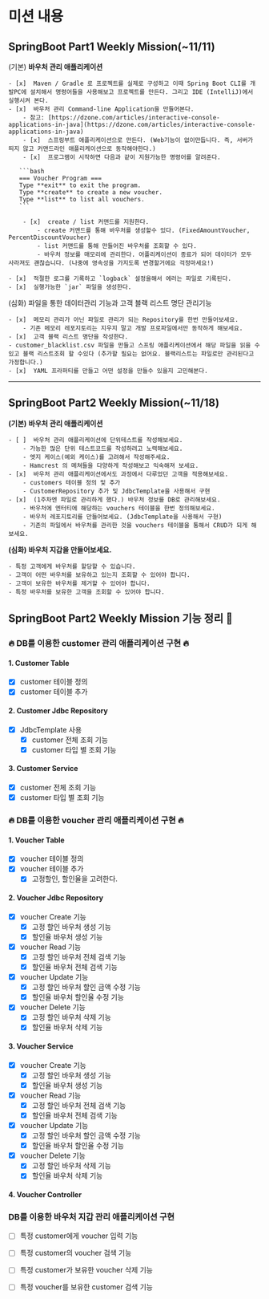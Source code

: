 # 미션 내용

## SpringBoot Part1 Weekly Mission(~11/11)

  (기본) **바우처 관리 애플리케이션**

    - [x]  Maven / Gradle 로 프로젝트를 실제로 구성하고 이때 Spring Boot CLI를 개발PC에 설치해서 명령어들을 사용해보고 프로젝트를 만든다. 그리고 IDE (IntelliJ)에서 실행시켜 본다.
    - [x]  바우처 관리 Command-line Application을 만들어본다.
        - 참고: [https://dzone.com/articles/interactive-console-applications-in-java](https://dzone.com/articles/interactive-console-applications-in-java)
        - [x]  스프링부트 애플리케이션으로 만든다. (Web기능이 없이만듭니다. 즉, 서버가 띄지 않고 커맨드라인 애플리케이션으로 동작해야한다.)
        - [x]  프로그램이 시작하면 다음과 같이 지원가능한 명령어를 알려준다.

       ```bash
       === Voucher Program ===
       Type **exit** to exit the program.
       Type **create** to create a new voucher.
       Type **list** to list all vouchers.
       ```

        - [x]  create / list 커맨드를 지원한다.
            - create 커맨드를 통해 바우처를 생성할수 있다. (FixedAmountVoucher, PercentDiscountVoucher)
            - list 커맨드를 통해 만들어진 바우처를 조회할 수 있다.
            - 바우처 정보를 매모리에 관리한다. 어플리케이션이 종료가 되어 데이터가 모두 사라져도 괜찮습니다. (나중에 영속성을 가지도록 변경할거에요 걱정마세요!)

    - [x]  적절한 로그를 기록하고 `logback` 설정을해서 에러는 파일로 기록된다.
    - [x]  실행가능한 `jar` 파일을 생성한다.

  (심화) 파일을 통한 데이터관리 기능과 고객 블랙 리스트 명단 관리기능

    - [x]  메모리 관리가 아닌 파일로 관리가 되는 Repository를 한번 만들어보세요.
        - 기존 메모리 레포지토리는 지우지 말고 개발 프로파일에서만 동작하게 해보세요.
    - [x]  고객 블랙 리스트 명단을 작성한다.
    - customer_blacklist.csv 파일을 만들고 스프링 애플리케이션에서 해당 파일을 읽을 수 있고 블랙 리스트조회 할 수있다 (추가할 필요는 없어요. 블랙리스트는 파일로만 관리된다고 가정합니다.)
    - [x]  YAML 프라퍼티를 만들고 어떤 설정을 만들수 있을지 고민해본다.

---

## SpringBoot Part2 Weekly Mission(~11/18)

  **(기본)** **바우처 관리 애플리케이션**

    - [ ]  바우처 관리 애플리케이션에 단위테스트를 작성해보세요.
        - 가능한 많은 단위 테스트코드를 작성하려고 노력해보세요.
        - 엣지 케이스(예외 케이스)를 고려해서 작성해주세요.
        - Hamcrest 의 메쳐들을 다양하게 작성해보고 익숙해져 보세요.
    - [x]  바우처 관리 애플리케이션에서도 과정에서 다루었던 고객을 적용해보세요.
        - customers 테이블 정의 및 추가
        - CustomerRepository 추가 및 JdbcTemplate을 사용해서 구현
    - [x]  (1주차엔 파일로 관리하게 했다.) 바우처 정보를 DB로 관리해보세요.
        - 바우처에 엔터티에 해당하는 vouchers 테이블을 한번 정의해보세요.
        - 바우처 레포지토리를 만들어보세요. (JdbcTemplate을 사용해서 구현)
        - 기존의 파일에서 바우처를 관리한 것을 vouchers 테이블을 통해서 CRUD가 되게 해보세요.

  **(심화)** **바우처 지갑을 만들어보세요.**

    - 특정 고객에게 바우처를 할당할 수 있습니다.
    - 고객이 어떤 바우처를 보유하고 있는지 조회할 수 있어야 합니다.
    - 고객이 보유한 바우처를 제거할 수 있어야 합니다.
    - 특정 바우처를 보유한 고객을 조회할 수 있어야 합니다.

## SpringBoot Part2 Weekly Mission 기능 정리 🚀

### 🔥 DB를 이용한 customer 관리 애플리케이션 구현 🔥

#### 1. Customer Table
- [x] customer 테이블 정의
- [x] customer 테이블 추가

#### 2. Customer Jdbc Repository
- [x] JdbcTemplate 사용
  - [x] customer 전체 조회 기능
  - [x] customer 타입 별 조회 기능

#### 3. Customer Service
- [x] customer 전체 조회 기능
- [x] customer 타입 별 조회 기능
      
### 🔥 DB를 이용한 voucher 관리 애플리케이션 구현 🔥

#### 1. Voucher Table
- [x] voucher 테이블 정의
- [x] voucher 테이블 추가
  - [x] 고정할인, 할인율을 고려한다.
#### 2. Voucher Jdbc Repository
- [x] voucher Create 기능
  - [x] 고정 할인 바우처 생성 기능
  - [x] 할인율 바우처 생성 기능
- [x] voucher Read 기능
  - [x] 고정 할인 바우처 전체 검색 기능
  - [x] 할인율 바우처 전체 검색 기능
- [x] voucher Update 기능
  - [x] 고정 할인 바우처 할인 금액 수정 기능
  - [x] 할인율 바우처 할인율 수정 기능
- [x] voucher Delete 기능
  - [x] 고정 할인 바우처 삭제 기능
  - [x] 할인율 바우처 삭제 기능
#### 3. Voucher Service
- [x] voucher Create 기능
  - [x] 고정 할인 바우처 생성 기능
  - [x] 할인율 바우처 생성 기능
- [x] voucher Read 기능
  - [x] 고정 할인 바우처 전체 검색 기능
  - [x] 할인율 바우처 전체 검색 기능
- [x] voucher Update 기능
  - [x] 고정 할인 바우처 할인 금액 수정 기능
  - [x] 할인율 바우처 할인율 수정 기능
- [x] voucher Delete 기능
  - [x] 고정 할인 바우처 삭제 기능
  - [x] 할인율 바우처 삭제 기능
#### 4. Voucher Controller

### DB를 이용한 바우처 지갑 관리 애플리케이션 구현
- [ ] 특정 customer에게 voucher 입력 기능
- [ ] 특정 customer의 voucher 검색 기능
- [ ] 특정 customer가 보유한 voucher 삭제 기능
- [ ] 특정 voucher를 보유한 customer 검색 기능


